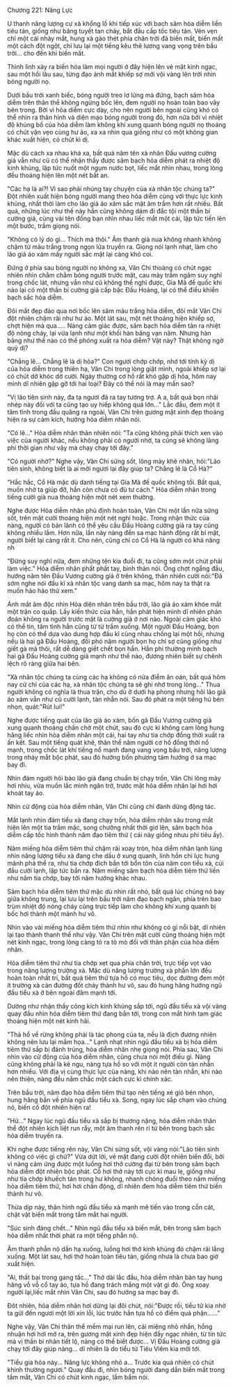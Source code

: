 




Chương 221: Năng Lực


U thanh năng lượng cự xà khổng lồ khi tiếp xúc với bach sâm hỏa diễm liền tiêu tán, giống như băng tuyết tan chảy, bắt đầu cấp tốc tiêu tán. Vẻn vẹn chỉ một cái nháy mắt, hung xà gào thét phía chân trời đã biến mất, biến mất một cách đột ngột, chỉ lưu lại một tiếng kêu thê lương vang vọng trên bầu trời… cho đến khi biến mất.

Thình lình xảy ra biến hóa làm mọi người ở đây hiện lên vẻ mặt kinh ngạc, sau một hồi lâu sau, từng đạo ánh mắt khiếp sợ mới vội vàng lên trời nhìn bóng người nọ.

Dưới bầu trời xanh biếc, bóng người treo lơ lửng mà đứng, bạch sâm hỏa diễm trên thân thể không ngừng bốc lên, đem người nọ hoàn toàn bao vây bên trong. Bởi vì hỏa diễm cực dày, cho nên người bên ngoài cũng khó có thể nhìn ra thân hình và diện mạo bóng người trong đó, hơn nữa bởi vì nhiệt độ khủng bố của hỏa diễm làm không khí xung quanh bóng người nọ thoáng có chút vặn vẹo cùng hư ảo, xa xa nhìn qua giống như có một không gian khác xuất hiện, có chút kì dị.

Mặc dù cách xa nhau khá xa, bất quá năm tên xà nhân Đấu vương cường giả vẫn như cũ có thể nhận thấy được sâm bạch hỏa diễm phát ra nhiệt độ kinh khủng, lập tức nuốt một ngụm nước bọt, liếc mắt nhìn nhau, trong lòng đều thoáng hiện lên một nét bất an.

"Các hạ là ai?! Vì sao phải nhúng tay chuyện của xà nhân tộc chúng ta?" Đột nhiên xuất hiện bóng người mang theo hỏa diễm cùng với thực lực kinh khủng, nhất thời làm cho lão giả áo xám sắc mặt âm trầm hơn rất nhiều. Bất quá, những lúc như thế này hắn cũng không dám đi đắc tội một thần bí cường giả, cùng vài tên đồng bạn nhìn nhau liếc mắt một cái, lập tức tiến lên một bước, trầm giọng nói.

"Không có lý do gì... Thích mà thôi." Âm thanh già nua không nhanh không chậm từ màu trắng trong ngọn lửa truyền ra. Giọng nói lạnh nhạt, làm cho lão giả áo xám mấy người sắc mặt lại càng khó coi.

Đứng ở phía sau bóng người nọ không xa, Vân Chi thoáng có chút ngạc nhiên nhìn chằm chằm bóng người trước mặt, cau mày trầm ngâm suy nghĩ trong chốc lát, nhưng vẫn như cũ không thể nghĩ được, Gia Mã đế quốc khi nào lại có một thần bí cường giả cấp bậc Đấu Hoàng, lại có thể điều khiển bạch sắc hỏa diễm.

Đôi mắt đẹp đảo qua nơi bốc lên sâm màu trắng hỏa diễm, đôi mắt Vân Chi đột nhiên chậm rãi như hư ảo. Một lát sau, một nét thoáng hiện khiếp sợ, chợt hiện mà qua..... Nàng cảm giác được, sâm bạch hỏa diễm tản ra nhiệt độ nóng cháy, lại vừa lạnh như một khối hàn băng vạn năm. Nhưng hàn băng như thế nào có thể phóng xuất ra hỏa diễm? Vật này? Thật không ngờ quỷ dị?

"Chẳng lẽ... Chẳng lẽ là dị hỏa?" Con ngươi chớp chớp, nhớ tới tính kỳ dị của hỏa diễm trong thiên hạ, Vân Chi trong lòng giật mình, ngoài khiếp sợ lại có chút dở khóc dở cười. Ngày thường cơ hồ rất khó gặp dị hỏa, hôm nay mình dĩ nhiên gặp gỡ tới hai loại? Đây có thể nói là may mắn sao?

"Vị lão tiên sinh này, đa tạ ngươi đã ra tay tương trợ. A a, bất quá bọn nhãi nhép này đối với ta cũng tạo uy hiếp không quá lớn..." Lắc đầu, đem một ít tâm tình trong đầu quăng ra ngoài, Vân Chi trên gương mặt xinh đẹp thoáng hiện ra sự cảm kích, hướng hỏa diễm nhân nói.

"Có lẽ..." Hỏa diễm nhân thản nhiên nói: "Ta cũng không phải thích xen vào việc của người khác, nếu không phải có người nhờ, ta cũng sẽ không lãng phí thời gian như vậy mà chạy chạy tới đây."

"Có người nhờ?" Nghe vậy, Vân Chi sửng sốt, lông mày khẽ nhăn, hỏi:"Lão tiên sinh, không biết là ai mời ngươi lại đây giúp ta? Chẳng lẽ là Cổ Hà?"

"Hắc hắc, Cổ Hà mặc dù danh tiếng tại Gia Mã đế quốc không tồi. Bất quá, muốn nhờ ta giúp đỡ, hắn còn chưa có đủ tư cách." Hỏa diễm nhân trong tiếng cười già nua thoáng hiện một nét xem thường.

Nghe được Hỏa diễm nhân phủ định hoàn toàn, Vân Chi một lần nữa sửng sốt, trên mặt cười thoáng hiện một nét nghi hoặc. Trong nhận thức của nàng, người có bản lãnh có thể yêu cầu Đấu Hoàng cường giả ra tay cũng không nhiều lắm. Hơn nữa, lần này nàng đến sa mạc hành động rất bí mật, người biết lại càng rất ít. Cho nên, cũng chỉ có Cổ Hà là người có khả năng nh

"Đừng suy nghĩ nữa, đem những tên kia đuổi đi, ta cũng sớm một chút phải làm việc." Hỏa diễm nhân phất phất tay, bình thản nói. Ông chợt ngẩng đầu, hướng năm tên Đấu Vương cường giả ở trên không, thản nhiên cười nói:"Đã sớm nghe nói đấu kĩ xà nhân tộc vang danh sa mạc, hôm nay ta thật ra muốn hảo hảo thử xem."

Ánh mắt âm độc nhìn Hỏa diện nhân trên bầu trời, lão giả áo xám khóe mắt một trận co quắp. Lấy kiến thức của hắn, hắn phát hiện mình dĩ nhiên phán đoán không ra người trước mặt là cường giả ở nơi nào. Ngoài cảm giác khó có thể tin, tâm tình hắn cũng từ từ trầm xuống. Một người Đấu Hoàng, bọn họ còn có thể dựa vào dung hợp đấu kĩ cùng nhau chống lại một hồi, nhưng nếu là hai gã Đấu Hoàng, đối phó năm người bọn họ chỉ sợ cũng giống như giết gà mà thôi, rất dễ dàng giết chết bọn hắn. Hắn phi thường minh bạch hai gã Đấu Hoàng cường giả mạnh như thế nào, đương nhiên biết sự chênh lệch rõ ràng giữa hai bên.

"Xà nhân tộc chúng ta cùng các hạ không có nửa điểm ân oán, bất quá hôm nay cử chỉ của các hạ, xà nhân tộc chúng ta sẽ ghi nhớ trong lòng..." Thua người không có nghĩa là thua trận, cho dù ở dưới hạ phong nhưng hôi lão giả áo xám vẫn như cũ cười lạnh, tàn nhẫn nói. Sau đó phát ra một tiếng hú bén nhọn, quát:"Rút lui!"

Nghe được tiếng quát của lão giả áo xám, bốn gã Đấu Vương cường giả xung quanh thoáng chần chờ một chút, sau đó cực kì không cam lòng hung hăng liếc nhìn hỏa diễm nhân một cái, hai tay như tia chớp đồng thời xuất ra ấn kết. Sau một tiếng quát khẽ, thân thể năm người cơ hồ đồng thời nổ mạnh, trong chốc lát khí tiếng nổ mạnh đang vang vọng bầu trời, năng lượng trong nháy mắt bộc phát, sau đó hướng bốn phương tám hướng ớ sa mạc bay đi.

Nhìn đám người hôi bào lão giả đang chuẩn bị chạy trốn, Vân Chi lông mày hơi nhíu, vừa muốn lắc mình ngăn trở, trước mặt hỏa diễm nhân lại hơi hơi khoát tay áo.

Nhìn cử động của hỏa diễm nhân, Vân Chi cũng chỉ đành dừng động tác.

Mắt lạnh nhìn đám tiểu xà đang chạy trốn, hỏa diễm nhân sâu trong mắt hiện lên một tia trầm mặc, song chưởng nhất thời giơ lên, sâm bạch hỏa diễm cấp tốc hình thành năm đạo tiêm thứ ( cái này giống nhưu phi tiêu ấy).

Năm miếng hỏa diễm tiêm thứ chậm rãi xoay tròn, hỏa diễm nhân lạnh lùng nhìn năng lượng tiểu xà đang che dấu ở xung quanh, linh hồn chi lực hung mãnh phá thể ra, như tia chớp đích bắn tới bổn tôn của năm con tiểu xà, cúi đầu cười lạnh, lập tức bắn ra. Năm miếng sâm bạch hỏa diễm tiêm thứ liền như năm tia chớp, bay tới năm hướng khác nhau.

Sâm bạch hỏa diễm tiêm thứ mặc dù nhìn rất nhỏ, bất quá lúc chúng nó bay giữa không trung, lại lưu lại trên bầu trời năm đạo bạch ngân, phía trên bao trùm nhiệt độ nóng cháy cũng trực tiếp làm cho không khí xung quanh bị bốc hơi thành một mảnh hư vô.

Nhìn vào vài miếng hỏa diễm tiêm thứ nhìn như không có gì nổi bật, dĩ nhiên lại tạo thành thanh thế như vậy. Vân Chi trên mặt cười cũng thoáng hiện một nét kinh ngạc, trong lòng càng tỏ ra tò mò đối với thân phận của hỏa diễm nhân.

Hỏa diễm tiêm thứ như tia chớp xẹt qua phía chân trời, trực tiếp vọt vào trong năng lượng trường xà. Mặc dù năng lượng trường xà phần lớn đều hoàn toàn nhất trí, bất quá tiêm thứ tựa hồ có mục tiêu, dọc đường đem một ít trường xà cản đường đốt cháy thành hư vô, sau đó hung hăng hướng ngũ đầu tiểu xà ở bên ngoài đâm mạnh tới.

Dường như nhận thấy công kích kinh khủng sắp tới, ngũ đầu tiểu xà vội vàng quay đầu nhìn hỏa diễm tiêm thứ đang bắn tới, trong con mắt hình tam giác thoáng hiện một nét kinh hãi.

"Thả hổ về rừng không phải là tác phong của ta, nếu là địch đương nhiên không nên lưu lại mầm họa..." Lạnh nhạt nhìn ngũ đầu tiểu xà bị hỏa diễm tiêm thứ sắp bị đánh trúng, hỏa diễm nhân nhẹ giọng nói. Phía sau, Vân Chi nhìn vào cử động của hỏa diễm nhân, cũng chưa nói một điều gì. Nàng cũng không phải là kẻ ngu, nàng tựa hồ so với một ít người còn tàn nhẫn hơn nhiều. Với địa vị cùng thực lực của nàng, khi nào nên tàn nhẫn, khi nào nên thiện, nàng đều nắm chắc một cách cực kì chính xác.

Trên bầu trời, năm đạo hỏa diễm tiêm thứ tạo nên tiếng xé gió bén nhọn, hung hăng bắn về phía ngũ đầu tiểu xà. Song, ngay lúc sắp chạm vào chúng nó, biến cố đột nhiên hiện ra!

"Hừ..." Ngay lúc ngũ đầu tiểu xà sắp bị thương nặng, hỏa diễm nhân thân thể đột nhiên kịch liệt run rẩy, một âm thanh rên rỉ từ bên trong bạch sắc hỏa diễm truyền ra.

Khi nghe được tiếng rên này, Vân Chi sửng sốt, vội vàng nói:"Lão tiên sinh không có việc gì chứ?" Vừa dứt lời, vẻ mặt đang cười đột nhiên biến đổi, bởi vì nàng cảm ứng được một luồng hơi thở cường đại từ bên trong sâm bạch hỏa diễm đột nhiên bộc phát. Cỗ hơi thở này tới cực kì mau lẹ, giống như như tia chớp khuếch tán trong hư không, nhanh chóng đuổi theo năm miếng hỏa diễm tiêm thứ, hơi hơi chấn động, dĩ nhiên đem hỏa diễm tiêm thứ biến thành hư vô.

Thừa dịp này, thân hình ngũ đầu tiểu xà mạnh mẽ tiến vào trong cồn cát, chật vật biến mất trong tầm mắt hai người.

"Súc sinh đáng chết..." Nhìn ngũ đầu tiểu xà biến mất, bên trong sâm bạch hỏa diễm nhất thời phát ra một tiếng phẫn nộ.

Âm thanh phẫn nộ dần hạ xuống, luồng hơi thở kinh khủng đó chậm rãi lắng xuống. Một lát sau, hơi thở hoàn toàn tiêu tán, giống nhưa là chưa bao giờ xuất hiện.

"Ai, thất bại trong gang tấc..." Thở dài lắc đầu, hỏa diễm nhân bàn tay hung hăng vỗ vỗ cổ tay áo, tựa hồ đang trách mắng một vật gì đó. Ông xoay người lại,liếc mắt nhìn Vân Chi, sau đó hướng sa mạc bay đi.

Đôt nhiên, hỏa diễm nhân hơi dừng lại đôi chút, nói:"Được rồi, tiểu tử kia nhờ ta gửi đến ngươi một lời xin lỗi, lúc trước hắn tựa hồ có điểm quá phận......"

Nghe vậy, Vân Chi thân thể mềm mại run lên, cái miệng nhỏ nhắn, hồng nhuận hơi hơi mở ra, trên gương mặt xinh đẹp hiện đầy ngạc nhiên, từ tin tức mà vị thần bí nhân tiết lộ, nàng có thể biết được... Vị Đấu Hoàng cường giả chạy tới đây giúp nàng... dĩ nhiên là do tiểu tử Tiêu Viêm kia mời tới.

"Tiểu gia hỏa này... Năng lực không nhỏ a... Trước kia quả nhiên có chút khinh thường ngươi." Quay đầu đi, nhìn bóng người đang dần biến mất trong tầm mắt, Vân Chi có chút kinh ngạc, lẩm bẩm nói.




